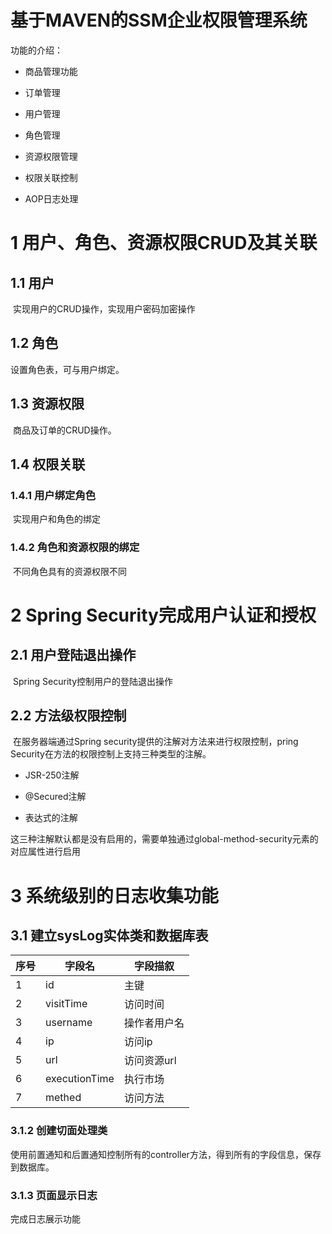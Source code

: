 # 基于MAVEN的SSM企业权限管理系统  

功能的介绍：

- 商品管理功能

- 订单管理

- 用户管理

- 角色管理

- 资源权限管理

- 权限关联控制

- AOP日志处理

  


# 1 用户、角色、资源权限CRUD及其关联

## 1.1 用户

​	实现用户的CRUD操作，实现用户密码加密操作

## 1.2 角色

   设置角色表，可与用户绑定。

## 1.3 资源权限

​	商品及订单的CRUD操作。

## 1.4 权限关联

### 1.4.1 用户绑定角色

​	实现用户和角色的绑定

### 1.4.2 角色和资源权限的绑定

​	不同角色具有的资源权限不同

# 2 Spring Security完成用户认证和授权

## 2.1 用户登陆退出操作

​	Spring Security控制用户的登陆退出操作

## 2.2 方法级权限控制

​    在服务器端通过Spring security提供的注解对方法来进行权限控制，pring Security在方法的权限控制上支持三种类型的注解。

- JSR-250注解

- @Secured注解

- 表达式的注解

​    这三种注解默认都是没有启用的，需要单独通过global-method-security元素的对应属性进行启用

# 3 系统级别的日志收集功能

## 3.1 建立sysLog实体类和数据库表

| 序号 | 字段名        | 字段描叙     |
| ---- | ------------- | ------------ |
| 1    | id            | 主键         |
| 2    | visitTime     | 访问时间     |
| 3    | username      | 操作者用户名 |
| 4    | ip            | 访问ip       |
| 5    | url           | 访问资源url  |
| 6    | executionTime | 执行市场     |
| 7    | methed        | 访问方法     |



### 3.1.2 创建切面处理类

使用前置通知和后置通知控制所有的controller方法，得到所有的字段信息，保存到数据库。

### 3.1.3 页面显示日志

完成日志展示功能
